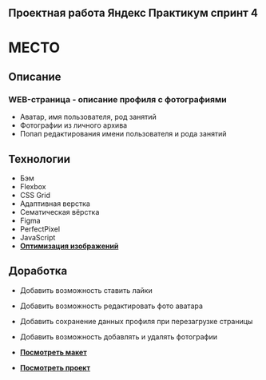 ## **Проектная работа Яндекс Практикум спринт 4**
# **МЕСТО**

## **Описание**
### **WEB-страница - описание профиля с фотографиями**
* Аватар, имя пользователя, род занятий
* Фотографии из личного архива
* Попап редактирования имени пользователя и рода занятий

## **Технологии**
* Бэм
* Flexbox
* CSS Grid 
* Адаптивная верстка
* Сематическая вёрстка
* Figma
* PerfectPixel
* JavaScript
* [**Оптимизация изображений**](https://tinypng.com/)

## **Доработка**
* Добавить возможность ставить лайки
* Добавить возможность редактировать фото аватара
* Добавить сохранение данных профиля при перезагрузке страницы
* Добавить возможность добавлять и удалять фотографии

* [**Посмотреть макет**](https://www.figma.com/file/2cn9N9jSkmxD84oJik7xL7/JavaScript.-Sprint-4?node-id=0%3A1)
* [**Посмотреть проект**]()

